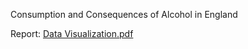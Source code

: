 Consumption and Consequences of Alcohol in England

Report:
[Data Visualization.pdf](https://github.com/shrikriti5singh/alcoholconsumption.england.viz/files/7877313/Data.Viz.pdf)
